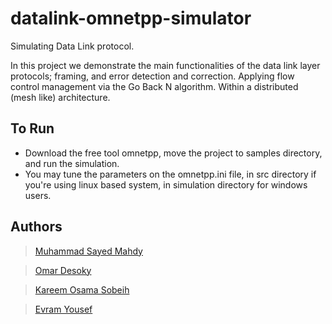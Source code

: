 # datalink-omnetpp-simulator
Simulating Data Link protocol.

In this project we demonstrate the main functionalities of the data link layer protocols; framing, and error detection and correction.
Applying flow control management via the Go Back N algorithm.
Within a distributed (mesh like) architecture.

## To Run
  + Download the free tool omnetpp, move the project to samples directory, and run the simulation.
  + You may tune the parameters on the omnetpp.ini file, in src directory if you're using linux based system, in simulation directory for windows users.
  
## Authors 
>[Muhammad Sayed Mahdy](https://github.com/muhammad-sayed-mahdy)

>[Omar Desoky](https://github.com/OmarDesoky) 

>[Kareem Osama Sobeih](https://github.com/KareemOsamaSobeih)

>[Evram Yousef](https://github.com/Evraa)
